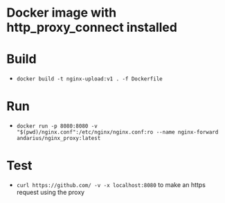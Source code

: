 # Docker image with http_proxy_connect installed

# Build
- `docker build -t nginx-upload:v1 . -f Dockerfile`

# Run
- `docker run -p 8080:8080 -v "$(pwd)/nginx.conf":/etc/nginx/nginx.conf:ro --name nginx-forward andarius/nginx_proxy:latest`

# Test
- `curl https://github.com/ -v -x localhost:8080` to make an https request using the proxy
